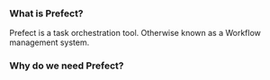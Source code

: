 
### What is Prefect? 

Prefect is a task orchestration tool. Otherwise known as a Workflow management system.

### Why do we need Prefect? 

